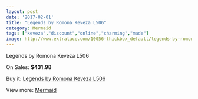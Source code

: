 ```yaml
---
layout: post
date: '2017-02-01'
title: "Legends by Romona Keveza L506"
category: Mermaid
tags: ["keveza","discount","online","charming","made"]
image: http://www.extralace.com/10056-thickbox_default/legends-by-romona-keveza-l506.jpg
---
```

Legends by Romona Keveza L506

On Sales: **$431.98**
<a href="https://www.extralace.com/mermaid/4748-legends-by-romona-keveza-l506.html"><amp-img layout="responsive" width="600" height="600" src="//www.extralace.com/10056-thickbox_default/legends-by-romona-keveza-l506.jpg" alt="Legends by Romona Keveza L506 0" /></a>
<a href="https://www.extralace.com/mermaid/4748-legends-by-romona-keveza-l506.html"><amp-img layout="responsive" width="600" height="600" src="//www.extralace.com/10057-thickbox_default/legends-by-romona-keveza-l506.jpg" alt="Legends by Romona Keveza L506 1" /></a>

Buy it: [Legends by Romona Keveza L506](https://www.extralace.com/mermaid/4748-legends-by-romona-keveza-l506.html "Legends by Romona Keveza L506")

View more: [Mermaid](https://www.extralace.com/5-mermaid "Mermaid")